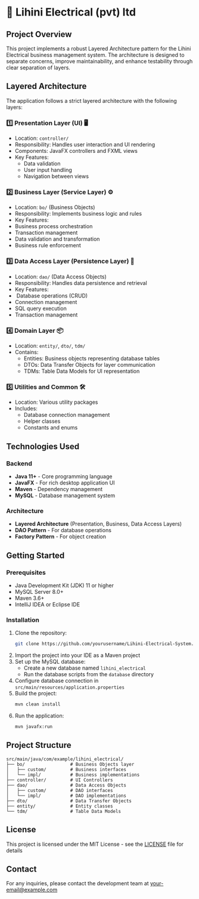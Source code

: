 # 🏢 Lihini Electrical (pvt) ltd

## Project Overview
This project implements a robust Layered Architecture pattern for the Lihini Electrical business management system. The architecture is designed to separate concerns, improve maintainability, and enhance testability through clear separation of layers.

## Layered Architecture

The application follows a strict layered architecture with the following layers:

### 1️⃣ Presentation Layer (UI) 🖥️
- Location: `controller/`
- Responsibility: Handles user interaction and UI rendering
- Components: JavaFX controllers and FXML views
- Key Features:
  -  Data validation
  -  User input handling
  -  Navigation between views

### 2️⃣ Business Layer (Service Layer) ⚙️
-  Location: `bo/` (Business Objects)
-  Responsibility: Implements business logic and rules
-  Key Features:
  -  Business process orchestration
  -  Transaction management
  -  Data validation and transformation
  -  Business rule enforcement

### 3️⃣ Data Access Layer (Persistence Layer) 💾
-  Location: `dao/` (Data Access Objects)
-  Responsibility: Handles data persistence and retrieval
-  Key Features:
  - ️ Database operations (CRUD)
  -  Connection management
  -  SQL query execution
  -  Transaction management

### 4️⃣ Domain Layer 📦
- Location: `entity/`, `dto/`, `tdm/`
- Contains:
  - Entities: Business objects representing database tables
  - DTOs: Data Transfer Objects for layer communication
  - TDMs: Table Data Models for UI representation

### 5️⃣ Utilities and Common 🛠️
- Location: Various utility packages
- Includes:
  -  Database connection management
  -  Helper classes
  -  Constants and enums

## Technologies Used

### Backend
- **Java 11+** - Core programming language
- **JavaFX** - For rich desktop application UI
- **Maven** - Dependency management
- **MySQL** - Database management system

### Architecture
- **Layered Architecture** (Presentation, Business, Data Access Layers)
- **DAO Pattern** - For database operations
- **Factory Pattern** - For object creation

## Getting Started

### Prerequisites
- Java Development Kit (JDK) 11 or higher
- MySQL Server 8.0+
- Maven 3.6+
- IntelliJ IDEA or Eclipse IDE

### Installation
1. Clone the repository:
   ```bash
   git clone https://github.com/yourusername/Lihini-Electrical-System.git
   ```
2. Import the project into your IDE as a Maven project
3. Set up the MySQL database:
   - Create a new database named `lihini_electrical`
   - Run the database scripts from the `database` directory
4. Configure database connection in `src/main/resources/application.properties`
5. Build the project:
   ```bash
   mvn clean install
   ```
6. Run the application:
   ```bash
   mvn javafx:run
   ```

## Project Structure

```
src/main/java/com/example/lihini_electrical/
├── bo/                 # Business Objects layer
│   ├── custom/         # Business interfaces
│   └── impl/           # Business implementations
├── controller/         # UI Controllers
├── dao/                # Data Access Objects
│   ├── custom/         # DAO interfaces
│   └── impl/           # DAO implementations
├── dto/                # Data Transfer Objects
├── entity/             # Entity classes
└── tdm/                # Table Data Models
```

## License
This project is licensed under the MIT License - see the [LICENSE](LICENSE) file for details

## Contact
For any inquiries, please contact the development team at [your-email@example.com](mailto:your-email@example.com)
